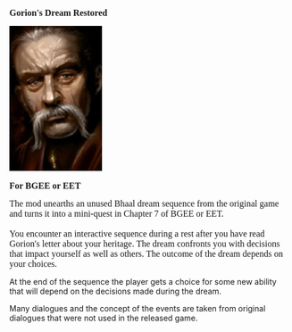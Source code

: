 <html>


<p class=MsoNormal style='line-height:normal'><b><span lang=EN-US
style='font-size:12.0pt;font-family:"Times New Roman",serif'>Gorion's Dream Restored</span></b></p>


<p class=MsoNormal style='margin-bottom:0cm;margin-bottom:.0001pt;line-height:
normal'><span style='font-size:12.0pt;font-family:"Times New Roman",serif'><img
width=166 height=260 id="Picture 1" src="gorion.jpg"
alt="gallery/gorion"></span></p>

<p class=MsoNormal style='line-height:normal'><b><span lang=EN-US
style='font-size:12.0pt;font-family:"Times New Roman",serif'>For BGEE or EET</span></b></p>

<p class=MsoNormal style='line-height:normal'><span lang=EN-US
style='font-size:12.0pt;font-family:"Times New Roman",serif'>The mod unearths an unused Bhaal dream sequence from the original game and turns it into a mini-quest in Chapter 7 of BGEE or EET.<br>
<br>
You encounter an interactive sequence during a rest after you have read Gorion's letter about your heritage. The dream confronts you with decisions that impact yourself as well as others. The outcome of the dream depends on your choices.

At the end of the sequence the player gets a choice for some new ability that will depend on the decisions made during the dream.

Many dialogues and the concept of the events are taken from original dialogues that were not used in the released game.
<br>
&nbsp;</span></p>

<p class=MsoNormal><span lang=EN-NZ>&nbsp;</span></p>

</div>

</body>

</html>


